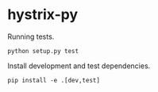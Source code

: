 hystrix-py
==========

Running tests.

```
python setup.py test
```

Install development and test dependencies.

```
pip install -e .[dev,test]
```
